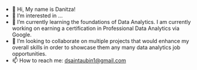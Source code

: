 - 👋 Hi, My name is Danitza!
- 👀 I’m interested in ...
- 🌱 I’m currently learning the foundations of Data Analytics. I am currently working on earning a
  certification in Professional Data Analytics via Google.
- 💞️ I’m looking to collaborate on multiple projects that would enhance my overall skills in order to showcase them any many data analytics job opportunities.
- 📫 How to reach me: dsaintaubin1@gmail.com

<!---
danitzastaubin/danitzastaubin is a ✨ special ✨ repository because its `README.md` (this file) appears on your GitHub profile.
You can click the Preview link to take a look at your changes.
--->
